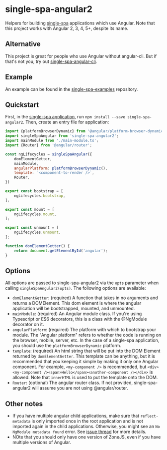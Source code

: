 # single-spa-angular2
Helpers for building [single-spa](https://github.com/CanopyTax/single-spa) applications which use Angular. Note that this project works with Angular 2, 3, 4, 5+, despite its name.

## Alternative
This project is great for people who use Angular without angular-cli. But if that's not you, try out [single-spa-angular-cli](https://github.com/PlaceMe-SAS/single-spa-angular-cli).

## Example
An example can be found in the [single-spa-examples](https://github.com/CanopyTax/single-spa-examples/blob/master/src/angular2/angular2.app.js) repository.

## Quickstart
First, in the [single-spa application](https://github.com/CanopyTax/single-spa/blob/master/docs/applications.md#registered-applications), run `npm install --save single-spa-angular2`. Then, create an entry file for application:

```js
import {platformBrowserDynamic} from '@angular/platform-browser-dynamic';
import singleSpaAngular from 'single-spa-angular2';
import mainModule from './main-module.ts';
import {Router} from '@angular/router';

const ngLifecycles = singleSpaAngular({
	domElementGetter,
	mainModule,
	angularPlatform: platformBrowserDynamic(),
	template: `<component-to-render />`,
	Router,
})

export const bootstrap = [
	ngLifecycles.bootstrap,
];

export const mount = [
	ngLifecycles.mount,
];

export const unmount = [
	ngLifecycles.unmount,
];

function domElementGetter() {
	return document.getElementById('angular');
}
```

## Options

All options are passed to single-spa-angular2 via the `opts` parameter when calling `singleSpaAngular2(opts)`. The following options are available:

- `domElementGetter`: (required) A function that takes in no arguments and returns a DOMElement. This dom element is where the angular application will be bootstrapped, mounted, and unmounted.
- `mainModule`: (required) An Angular module class. If you're using Typescript or ES6 decorators, this is a class with the @NgModule decorator on it.
- `angularPlatform`: (required) The platform with which to bootstrap your module. The "Angular platform" refers to whether the code is running on the browser, mobile, server, etc. In the case of a single-spa application, you should use the `platformBrowserDynamic` platform.
- `template`: (required) An html string that will be put into the DOM Element returned by `domElementGetter`. This template can be anything, but it is recommended that you keeping it simple by making it only one Angular component. For example, `<my-component />` is recommended, but `<div><my-component /><span>Hello</span><another-component /></div>` is allowed. Note that `innerHTML` is used to put the template onto the DOM.
- `Router`: (optional) The angular router class. If not provided, single-spa-angular2 will assume you are not using @angular/router.

## Other notes
- If you have multiple angular child applications, make sure that `reflect-metadata` is only imported once in the root application and is not imported again in the child applications. Otherwise, you might see an `No NgModule metadata found` error. See [issue thread](https://github.com/CanopyTax/single-spa-angular2/issues/2#issuecomment-347864894) for more details.
- NOte that you should only have one version of ZoneJS, even if you have multiple versions of Angular.
